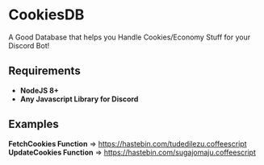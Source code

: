 # CookiesDB
A Good Database that helps you Handle Cookies/Economy Stuff for your Discord Bot!

## Requirements
  - **NodeJS 8+**  
  - **Any Javascript Library for Discord**
  
## Examples

  **FetchCookies Function** => https://hastebin.com/tudedilezu.coffeescript  
  **UpdateCookies Function** => https://hastebin.com/sugajomaju.coffeescript
